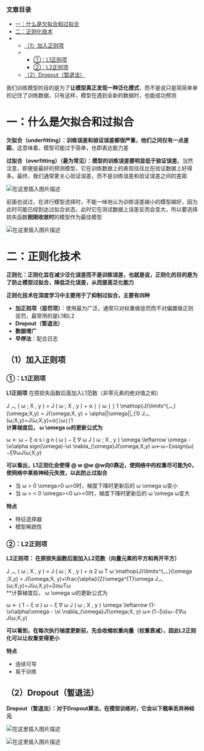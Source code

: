  

### 文章目录

- [一：什么是欠拟合和过拟合](#_4)
- [二：正则化技术](#_19)
- - [（1）加入正则项](#1_31)
  - - [①：L1正则项](#L1_33)
    - [②：L2正则项](#L2_57)
  - [（2）Dropout（暂退法）](#2Dropout_80)

我们训练模型的目的是为了**让模型真正发现一种泛化模式**，而不是说只是简简单单的记住了训练数据，只有这样，模型在遇到全新的数据时，也能成功预测

# 一：什么是欠拟合和过拟合

**欠拟合（underfitting）：训练误差和验证误差都很严重，他们之间仅有一点差距**。这意味着，模型可能过于简单，也即表达能力差

**过拟合（overfitting）（最为常见）：模型的训练误差要明显低于验证误差**。当然注意，即便是最好的预测模型，它在训练数据上的表现往往⽐在验证数据上好得多。最终，我们通常更关⼼验证误差，⽽不是训练误差和验证误差之间的差距

![在这里插入图片描述](https://ziquyun.com/main/csdn/img?url=https%3A%2F%2Fimg-blog.csdnimg.cn%2F1dfa7ce2562a4f8bad78e4cfc53e93d1.png&rfUrl=https%3A%2F%2Fzhangxing-tech.blog.csdn.net%2Farticle%2Fdetails%2F128774726)

前面也说过，在进行模型选择时，不能一味地认为训练误差越小的模型越好，因为此时可能已经到达过拟合状态，此时它在测试数据上误差反而会变大，所以要选择损失函数**刚刚收敛时**的模型作为最佳模型

![在这里插入图片描述](https://ziquyun.com/main/csdn/img?url=https%3A%2F%2Fimg-blog.csdnimg.cn%2Ff6bb90111253407e9dc15d8bd1f0245c.png&rfUrl=https%3A%2F%2Fzhangxing-tech.blog.csdn.net%2Farticle%2Fdetails%2F128774726)

# 二：正则化技术

**正则化：正则化旨在减少泛化误差而不是训练误差，也就是说，正则化的目的是为了防止模型过拟合，降低泛化误差，从而提高泛化能力**

**正则化技术在深度学习中主要用于了抑制过拟合，主要有四种**

- **加正则项（惩罚项）**：使用最为广泛，通常只对权重做惩罚而不对偏置做正则惩罚，最常用的是L1和L2
- **Dropout（暂退法）**
- **数据增广**
- **早停法**：配合日志

## （1）加入正则项

### ①：L1正则项

**L1正则项** 在原损失函数后面加入L1范数（非零元素的绝对值之和）

J ︿ \( ω ; X , y \) = J \( ω ; X , y \) + α ∣ ∣ ω ∣ ∣ 1 \\mathop\{J\}\\limits\^\{︿\}\(\\omega;X,y\) = J\(\\omega;X, y\) + \\alpha||\\omega||\_\{1\} J︿​\(ω;X,y\)\=J\(ω;X,y\)+α∣∣ω∣∣1​  
**计算梯度后， ω \\omega ω的更新公式为**

ω ← ω − ξ α s i g n \( ω \) − ξ ∇ ω J \( ω ; X , y \) \\omega \\leftarrow \\omega \- \\xi\\alpha sign\(\\omega\)-\\xi \\nabla\_\{\\omega\}J\(\\omega;X,y\) ω←ω−ξαsign\(ω\)−ξ∇ω​J\(ω;X,y\)

**可以看出，L1正则化会使得 \@ w \@w \@w向0靠近，使网络中的权重尽可能为0，使网络中某些神经元失效，以此防止过拟合**

- 当 ω > 0 \\omega>0 ω\>0时，梯度下降时更新后的 ω \\omega ω变小
- 当 ω > \< 0 \\omega>\<0 ω\>\<0时，梯度下降时更新后的 ω \\omega ω变大

**特点**

- 特征选择器
- 模型稀疏性

### ②：L2正则项

**L2正则项： 在原损失函数后面加入L2范数（向量元素的平方和再开平方）**

J ︿ \( ω ; X , y \) = J \( ω ; X , y \) + α 2 ω T ω \\mathop\{J\}\\limits\^\{︿\}\(\\omega ;X,y\) = J\(\\omega;X, y\)+\\frac\{\\alpha\}\{2\}\\omega\^\{T\}\\omega J︿​\(ω;X,y\)\=J\(ω;X,y\)+2α​ωTω  
\*\*计算梯度后， ω \\omega ω的更新公式为

ω ← \( 1 − ξ α \) ω − ξ ∇ ω J \( ω ; X , y \) \\omega \\leftarrow \(1-\\xi\\alpha\)\\omega \- \\xi \\nabla\_\{\\omega\}J\(\\omega;X, y\) ω←\(1−ξα\)ω−ξ∇ω​J\(ω;X,y\)

**可以看到，在每次执行梯度更新前，先会收缩权重向量（权重衰减），因此L2正则化可以让权重变得更小**

**特点**

- 连续可导
- 易于训练

## （2）Dropout（暂退法）

**Dropout（暂退法）：对于Dropout算法，在模型训练时，它会以下概率丢弃神经元**

![在这里插入图片描述](https://ziquyun.com/main/csdn/img?url=https%3A%2F%2Fimg-blog.csdnimg.cn%2F01638662b4dc4c10b4f18a5fd61b6479.png&rfUrl=https%3A%2F%2Fzhangxing-tech.blog.csdn.net%2Farticle%2Fdetails%2F128774726)

![在这里插入图片描述](https://ziquyun.com/main/csdn/img?url=https%3A%2F%2Fimg-blog.csdnimg.cn%2F86669a549211477591c4841e76e2e415.png&rfUrl=https%3A%2F%2Fzhangxing-tech.blog.csdn.net%2Farticle%2Fdetails%2F128774726)